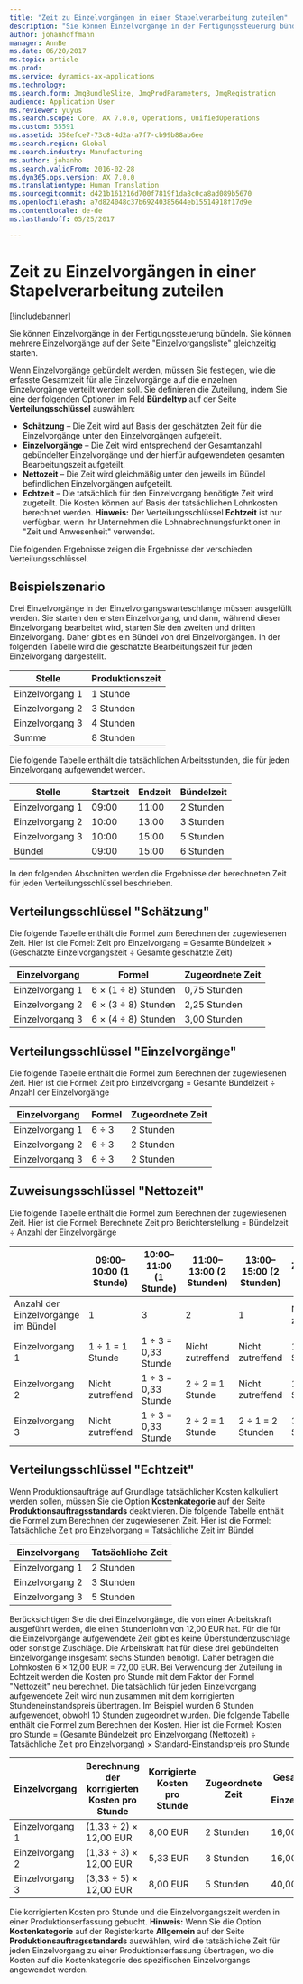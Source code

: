 ```yaml
---
title: "Zeit zu Einzelvorgängen in einer Stapelverarbeitung zuteilen"
description: "Sie können Einzelvorgänge in der Fertigungssteuerung bündeln. Sie können mehrere Einzelvorgänge auf der Seite \"Einzelvorgangsliste\" gleichzeitig starten."
author: johanhoffmann
manager: AnnBe
ms.date: 06/20/2017
ms.topic: article
ms.prod: 
ms.service: dynamics-ax-applications
ms.technology: 
ms.search.form: JmgBundleSlize, JmgProdParameters, JmgRegistration
audience: Application User
ms.reviewer: yuyus
ms.search.scope: Core, AX 7.0.0, Operations, UnifiedOperations
ms.custom: 55591
ms.assetid: 358efce7-73c8-4d2a-a7f7-cb99b88ab6ee
ms.search.region: Global
ms.search.industry: Manufacturing
ms.author: johanho
ms.search.validFrom: 2016-02-28
ms.dyn365.ops.version: AX 7.0.0
ms.translationtype: Human Translation
ms.sourcegitcommit: d421b161216d700f7819f1da8c0ca8ad089b5670
ms.openlocfilehash: a7d824048c37b69240385644eb15514918f17d9e
ms.contentlocale: de-de
ms.lasthandoff: 05/25/2017

---
```


# <a name="allocate-time-to-jobs-in-a-job-bundle"></a>Zeit zu Einzelvorgängen in einer Stapelverarbeitung zuteilen

[!include[banner](../includes/banner.md)]


Sie können Einzelvorgänge in der Fertigungssteuerung bündeln. Sie können mehrere Einzelvorgänge auf der Seite "Einzelvorgangsliste" gleichzeitig starten.

Wenn Einzelvorgänge gebündelt werden, müssen Sie festlegen, wie die erfasste Gesamtzeit für alle Einzelvorgänge auf die einzelnen Einzelvorgänge verteilt werden soll. Sie definieren die Zuteilung, indem Sie eine der folgenden Optionen im Feld **Bündeltyp** auf der Seite **Verteilungsschlüssel** auswählen:

-   **Schätzung** – Die Zeit wird auf Basis der geschätzten Zeit für die Einzelvorgänge unter den Einzelvorgängen aufgeteilt.
-   **Einzelvorgänge** – Die Zeit wird entsprechend der Gesamtanzahl gebündelter Einzelvorgänge und der hierfür aufgewendeten gesamten Bearbeitungszeit aufgeteilt.
-   **Nettozeit** – Die Zeit wird gleichmäßig unter den jeweils im Bündel befindlichen Einzelvorgängen aufgeteilt.
-   **Echtzeit** – Die tatsächlich für den Einzelvorgang benötigte Zeit wird zugeteilt. Die Kosten können auf Basis der tatsächlichen Lohnkosten berechnet werden. **Hinweis:** Der Verteilungsschlüssel **Echtzeit** ist nur verfügbar, wenn Ihr Unternehmen die Lohnabrechnungsfunktionen in "Zeit und Anwesenheit" verwendet.

Die folgenden Ergebnisse zeigen die Ergebnisse der verschieden Verteilungsschlüssel.

## <a name="example-scenario"></a>Beispielszenario
Drei Einzelvorgänge in der Einzelvorgangswarteschlange müssen ausgefüllt werden. Sie starten den ersten Einzelvorgang, und dann, während dieser Einzelvorgang bearbeitet wird, starten Sie den zweiten und dritten Einzelvorgang. Daher gibt es ein Bündel von drei Einzelvorgängen. In der folgenden Tabelle wird die geschätzte Bearbeitungszeit für jeden Einzelvorgang dargestellt.

| Stelle   | Produktionszeit |
|-------|-----------------|
| Einzelvorgang 1 | 1 Stunde          |
| Einzelvorgang 2 | 3 Stunden         |
| Einzelvorgang 3 | 4 Stunden         |
| Summe | 8 Stunden         |

Die folgende Tabelle enthält die tatsächlichen Arbeitsstunden, die für jeden Einzelvorgang aufgewendet werden.

| Stelle    | Startzeit | Endzeit | Bündelzeit |
|--------|------------|----------|-------------|
| Einzelvorgang 1  | 09:00      | 11:00    | 2 Stunden     |
| Einzelvorgang 2  | 10:00      | 13:00    | 3 Stunden     |
| Einzelvorgang 3  | 10:00      | 15:00    | 5 Stunden     |
| Bündel | 09:00      | 15:00    | 6 Stunden     |

In den folgenden Abschnitten werden die Ergebnisse der berechneten Zeit für jeden Verteilungsschlüssel beschrieben.

## <a name="estimation-allocation-key"></a>Verteilungsschlüssel "Schätzung"
Die folgende Tabelle enthält die Formel zum Berechnen der zugewiesenen Zeit. Hier ist die Fomel: Zeit pro Einzelvorgang = Gesamte Bündelzeit × (Geschätzte Einzelvorgangszeit ÷ Gesamte geschätzte Zeit)

| Einzelvorgang   | Formel           | Zugeordnete Zeit |
|-------|-------------------|----------------|
| Einzelvorgang 1 | 6 × (1 ÷ 8) Stunden | 0,75 Stunden      |
| Einzelvorgang 2 | 6 × (3 ÷ 8) Stunden | 2,25 Stunden     |
| Einzelvorgang 3 | 6 × (4 ÷ 8) Stunden | 3,00 Stunden     |

## <a name="jobs-allocation-key"></a>Verteilungsschlüssel "Einzelvorgänge"
Die folgende Tabelle enthält die Formel zum Berechnen der zugewiesenen Zeit. Hier ist die Formel: Zeit pro Einzelvorgang = Gesamte Bündelzeit ÷ Anzahl der Einzelvorgänge

| Einzelvorgang   | Formel | Zugeordnete Zeit |
|-------|---------|----------------|
| Einzelvorgang 1 | 6 ÷ 3   | 2 Stunden        |
| Einzelvorgang 2 | 6 ÷ 3   | 2 Stunden        |
| Einzelvorgang 3 | 6 ÷ 3   | 2 Stunden        |

## <a name="net-time-allocation-key"></a>Zuweisungsschlüssel "Nettozeit"
Die folgende Tabelle enthält die Formel zum Berechnen der zugewiesenen Zeit. Hier ist die Formel: Berechnete Zeit pro Berichterstellung = Bündelzeit ÷ Anzahl der Einzelvorgänge

|                              | 09:00–10:00 (1 Stunde) | 10:00–11:00 (1 Stunde) | 11:00–13:00 (2 Stunden) | 13:00–15:00 (2 Stunden) | Zugeordnete Zeit |
|------------------------------|----------------------|----------------------|-----------------------|-----------------------|----------------|
| Anzahl der Einzelvorgänge im Bündel | 1                    | 3                    | 2                     | 1                     | Nicht zutreffend |
| Einzelvorgang 1                        | 1 ÷ 1 = 1 Stunde       | 1 ÷ 3 = 0,33 Stunde    | Nicht zutreffend        | Nicht zutreffend        | 1,33 Stunden     |
| Einzelvorgang 2                        | Nicht zutreffend       | 1 ÷ 3 = 0,33 Stunde    | 2 ÷ 2 = 1 Stunde        | Nicht zutreffend        | 1,33 Stunden     |
| Einzelvorgang 3                        | Nicht zutreffend       | 1 ÷ 3 = 0,33 Stunde    | 2 ÷ 2 = 1 Stunde        | 2 ÷ 1 = 2 Stunden       | 3,33 Stunden     |

## <a name="real-time-allocation-key"></a>Verteilungsschlüssel "Echtzeit"
Wenn Produktionsaufträge auf Grundlage tatsächlicher Kosten kalkuliert werden sollen, müssen Sie die Option **Kostenkategorie** auf der Seite **Produktionsauftragsstandards** deaktivieren. Die folgende Tabelle enthält die Formel zum Berechnen der zugewiesenen Zeit. Hier ist die Formel: Tatsächliche Zeit pro Einzelvorgang = Tatsächliche Zeit im Bündel

| Einzelvorgang   | Tatsächliche Zeit |
|-------|-------------|
| Einzelvorgang 1 | 2 Stunden     |
| Einzelvorgang 2 | 3 Stunden     |
| Einzelvorgang 3 | 5 Stunden     |

Berücksichtigen Sie die drei Einzelvorgänge, die von einer Arbeitskraft ausgeführt werden, die einen Stundenlohn von 12,00 EUR hat. Für die für die Einzelvorgänge aufgewendete Zeit gibt es keine Überstundenzuschläge oder sonstige Zuschläge. Die Arbeitskraft hat für diese drei gebündelten Einzelvorgänge insgesamt sechs Stunden benötigt. Daher betragen die Lohnkosten 6 × 12,00 EUR = 72,00 EUR. Bei Verwendung der Zuteilung in Echtzeit werden die Kosten pro Stunde mit dem Faktor der Formel "Nettozeit" neu berechnet. Die tatsächlich für jeden Einzelvorgang aufgewendete Zeit wird nun zusammen mit dem korrigierten Stundeneinstandspreis übertragen. Im Beispiel wurden 6 Stunden aufgewendet, obwohl 10 Stunden zugeordnet wurden. Die folgende Tabelle enthält die Formel zum Berechnen der Kosten. Hier ist die Formel: Kosten pro Stunde = (Gesamte Bündelzeit pro Einzelvorgang (Nettozeit) ÷ Tatsächliche Zeit pro Einzelvorgang) × Standard-Einstandspreis pro Stunde

| Einzelvorgang   | Berechnung der korrigierten Kosten pro Stunde | Korrigierte Kosten pro Stunde | Zugeordnete Zeit | Gesamtkosten des Einzelvorgangs |
|-------|----------------------------------------|-------------------------|----------------|-------------------|
| Einzelvorgang 1 | (1,33 ÷ 2) × 12,00 EUR                 | 8,00 EUR                | 2 Stunden        | 16,00 EUR         |
| Einzelvorgang 2 | (1,33 ÷ 3) × 12,00 EUR                 | 5,33 EUR                | 3 Stunden        | 16,00 EUR         |
| Einzelvorgang 3 | (3,33 ÷ 5) × 12,00 EUR                 | 8,00 EUR                | 5 Stunden        | 40,00 EUR         |

Die korrigierten Kosten pro Stunde und die Einzelvorgangszeit werden in einer Produktionserfassung gebucht. **Hinweis:** Wenn Sie die Option **Kostenkategorie** auf der Registerkarte **Allgemein** auf der Seite **Produktionsauftragsstandards** auswählen, wird die tatsächliche Zeit für jeden Einzelvorgang zu einer Produktionserfassung übertragen, wo die Kosten auf die Kostenkategorie des spezifischen Einzelvorgangs angewendet werden.




